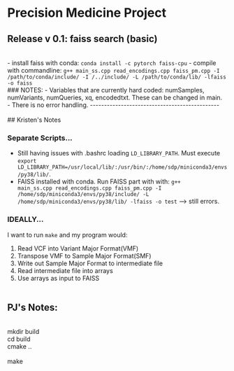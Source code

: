 # Precision Medicine Project

## Release v 0.1: faiss search (basic) 
<br>
- install faiss with conda: <code>conda install -c pytorch faiss-cpu</code>
- compile with commandline: <code>g++ main_ss.cpp read_encodings.cpp faiss_pm.cpp -I /path/to/conda/include/ -I /../include/ -L /path/to/conda/lib/ -lfaiss -o faiss</code>
<br>
### NOTES:
- Variables that are currently hard coded: numSamples, numVariants, numQueries, xq, encodedtxt. These can be changed in main.<br>
- There is no error handling.
----------------------------------------------
<br><br>
## Kristen's Notes
<br>

### Separate Scripts...<br>
- Still having issues with .bashrc loading <code>LD_LIBRARY_PATH</code>. Must execute <code>export LD_LIBRARY_PATH=/usr/local/lib/:/usr/bin/:/home/sdp/miniconda3/envs/py38/lib/</code>.<br>
- FAISS installed with conda. Run FAISS part with with: <code>g++ main_ss.cpp read_encodings.cpp faiss_pm.cpp -I /home/sdp/miniconda3/envs/py38/include/ -L /home/sdp/miniconda3/envs/py38/lib/ -lfaiss -o test</code> --> still errors.<br>

### IDEALLY...<br>
I want to run <code>make</code> and my program would:<br>
1. Read VCF into Variant Major Format(VMF)<br>
2. Transpose VMF to Sample Major Format(SMF)<br>
3. Write out Sample Major Format to intermediate file<br>
4. Read intermediate file into arrays<br>
5. Use arrays as input to FAISS<br><br>


## PJ's Notes: <br>
<br>
mkdir build<br>
cd build<br>
cmake ..<br>
<br>
make
